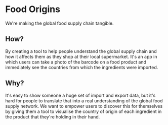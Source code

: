 # Food Origins

We're making the global food supply chain tangible.

## How?

By creating a tool to help people understand the global supply chain and how it affects them as they shop at their local supermarket. It's an app in which users can take a photo of the barcode on a food product and immediately see the countries from which the ingredients were imported.

## Why?

It's easy to show someone a huge set of import and export data, but it's hard for people to translate that into a real understanding of the global food supply network. We want to empower users to discover this for themselves by giving them a tool to visualise the country of origin of each ingredient in the product that they're holding in their hand.
